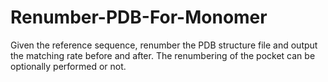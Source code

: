 # Renumber-PDB-For-Monomer
Given the reference sequence, renumber the PDB structure file and output the matching rate before and after. The renumbering of the pocket can be optionally performed or not.
